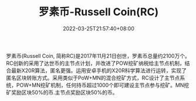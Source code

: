 ﻿---
weight: 
title: "罗素币-Russell Coin(RC)"
description: "罗素币(Russell Coin, 简称RC)是2017年11月21日创世，罗素币总量约2100万个"
date: 2022-03-25T21:57:40+08:00
lastmod: 2022-03-25T16:45:40+08:00
draft: false
authors: ["Metabd"]
featuredImage: "luosubi-russell-coinrc.webp"
link: ""
tags: ["数字代币","罗素币-Russell Coin(RC)"]
categories: ["navigation"]
navigation: ["数字代币"]
lightgallery: true
toc: true
pinned: false
recommend: false
recommend1: false
---
罗素币(Russell Coin, 简称RC)是2017年11月21日创世，罗素币总量约2100万个。RC创新的采用了达世币的主节点计划，并改进了POW挖矿纳税给主节点机制，结合最新X20R算法，匿名更强。运用安卓手机的X20R科学算法进行运转，实现了匿名区块转账方式。采用类似于PoW+MN的混合挖矿方式，RC设计了主节点系统，POW+MN挖矿机制，任何持币超过1000个即可建设主节点参与挖矿。MN挖矿奖励区块50%的币.主节点奖励区块50%的币。
